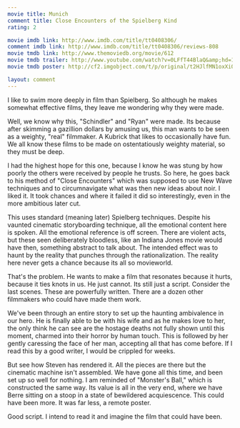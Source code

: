 ```yaml
---
movie title: Munich
comment title: Close Encounters of the Spielberg Kind
rating: 2

movie imdb link: http://www.imdb.com/title/tt0408306/
comment imdb link: http://www.imdb.com/title/tt0408306/reviews-808
movie tmdb link: http://www.themoviedb.org/movie/612
movie tmdb trailer: http://www.youtube.com/watch?v=0LFfT44BlaQ&amp;hd=1
movie tmdb poster: http://cf2.imgobject.com/t/p/original/t2HJlfMN1oxXiOrqkdTc5KltGSG.jpg

layout: comment
---
```


I like to swim more deeply in film than Spielberg. So although he makes somewhat effective films, they leave me wondering why they were made.

Well, we know why this, "Schindler" and "Ryan" were made. Its because after skimming a gazillion dollars by amusing us, this man wants to be seen as a weighty, "real" filmmaker. A Kubrick that likes to occasionally have fun. We all know these films to be made on ostentatiously weighty material, so they must be deep. 

I had the highest hope for this one, because I know he was stung by how poorly the others were received by people he trusts. So here, he goes back to his method of "Close Encounters" which was supposed to use New Wave techniques and to circumnavigate what was then new ideas about noir. I liked it. It took chances and where it failed it did so interestingly, even in the more ambitious later cut.

This uses standard (meaning later) Spielberg techniques. Despite his vaunted cinematic storyboarding technique, all the emotional content here is spoken. All the emotional reference is off screen. There are violent acts, but these seen deliberately bloodless, like an Indiana Jones movie would have then, something abstract to talk about. The intended effect was to haunt by the reality that punches through the rationalization. The reality here never gets a chance because its all so movieworld.

That's the problem. He wants to make a film that resonates because it hurts, because it ties knots in us. He just cannot. Its still just a script. Consider the last scenes. These are powerfully written. There are a dozen other filmmakers who could have made them work.

We've been through an entire story to set up the haunting ambivalence in our hero. He is finally able to be with his wife and as he makes love to her, the only think he can see are the hostage deaths not fully shown until this moment, charmed into their horror by human touch. This is followed by her gently caressing the face of her man, accepting all that has come before. If I read this by a good writer, I would be crippled for weeks.

But see how Steven has rendered it. All the pieces are there but the cinematic machine isn't assembled. We have gone all this time, and been set up so well for nothing. I am reminded of "Monster's Ball," which is constructed the same way. Its value is all in the very end, where we have Berre sitting on a stoop in a state of bewildered acquiescence. This could have been more. It was far less, a remote poster.

Good script. I intend to read it and imagine the film that could have been.